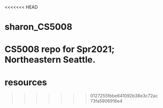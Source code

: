 <<<<<<< HEAD
# sharon_CS5008
CS5008 repo for Spr2021; Northeastern Seattle.
=======
# resources
>>>>>>> 0127255fbbe641092b38e3c72ac73fa5906916e4
